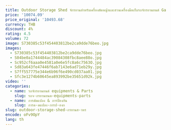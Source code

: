 ```yaml
---
title: Outdoor Storage Shed จักรยานสําหรับเครื่องตัดหญ้าและสวนเครื่องมือเก็บรถจักรยานยนต์ Garden เก็บเต็นท์ Trailer BIKE
price: '10074.09'
price_original: '10493.68'
currency: THB
discount: 4%
rating: 4.5
volume: 72
image: S730385c53f454403812be2ca9dde76beo.jpg
images:
  - S730385c53f454403812be2ca9dde76beo.jpg
  - S04be0a1744484ac39084308fbc8aee88o.jpg
  - Sc952cf6aaa0e4581a0e6e5fc8a6c7563O.jpg
  - Sd83a643fe47446f6ab7143e6ad71eb29y.jpg
  - S7ff557775e344e6b96f6e490cd037aa01.jpg
  - Sfc3e1274b60645ea893992be35651d92k.jpg
video: ''
categories:
  - name: รถจักรยานยนต์ equipments & Parts
    slug: รถจ-กรยานยนต-equipments-parts
  - name: การดัดแปลง & การป้องกัน
    slug: การด-ดแปลง-การป-องก
slug: outdoor-storage-shed-กรยานส-าหร
encode: oFv9OpY
lang: th
---
```

  